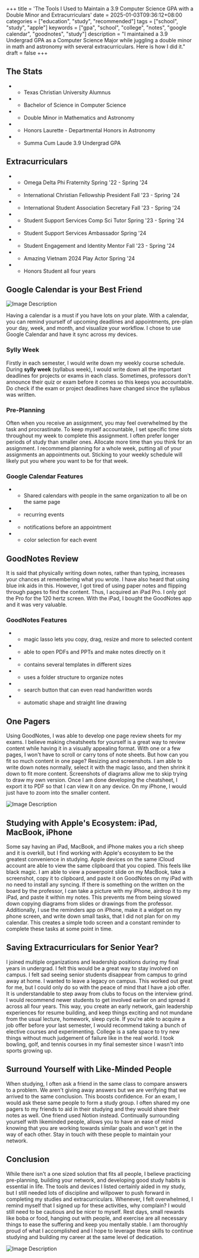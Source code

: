 +++
title = 'The Tools I Used to Maintain a 3.9 Computer Science GPA with a Double Minor and Extracurriculars'
date = 2025-01-03T09:36:12+08:00
categories = ["education", "study", "recommended"]
tags = ["school", "study", "apple"]
keywords = ["gpa", "school", "college", "notes", "google calendar", "goodnotes", "study"]
description = "I maintained a 3.9 Undergrad GPA as a Computer Science Major while juggling a double minor in math and astronomy with several extracurriculars. Here is how I did it."
draft = false
+++

## The Stats

- - Texas Christian University Alumnus
- - Bachelor of Science in Computer Science
- - Double Minor in Mathematics and Astronomy
- - Honors Laurette - Departmental Honors in Astronomy
- - Summa Cum Laude 3.9 Undergrad GPA

## Extracurriculars

- - Omega Delta Phi Fraternity Spring '22 - Spring '24
- - International Christian Fellowship President Fall '23 - Spring '24
- - International Student Association Secretary Fall '23 - Spring '24
- - Student Support Services Comp Sci Tutor Spring '23 - Spring '24
- - Student Support Services Ambassador Spring '24
- - Student Engagement and Identity Mentor  Fall '23 - Spring '24
- - Amazing Vietnam 2024 Play Actor Spring '24
- - Honors Student all four years

## Google Calendar is your Best Friend

![Image Description](/images/googlecalendarshot.png)

Having a calendar is a must if you have lots on your plate. With a calendar, you can remind yourself of upcoming deadlines and appointments, pre-plan your day, week, and month, and visualize your workflow. I chose to use Google Calendar and have it sync across my devices. 
### Sylly Week

Firstly in each semester, I would write down my weekly course schedule. During **sylly week** (syllabus week), I would write down all the important deadlines for projects or exams in each class. Sometimes, professors don't announce their quiz or exam before it comes so this keeps you accountable. Do check if the exam or project deadlines have changed since the syllabus was written. 

### Pre-Planning

Often when you receive an assignment, you may feel overwhelmed by the task and procrastinate. To keep myself accountable, I set specific time slots throughout my week to complete this assignment. I often prefer longer periods of study than smaller ones. Allocate more time than you think for an assignment. I recommend planning for a whole week, putting all of your assignments an appointments out. Sticking to your weekly schedule will likely put you where you want to be for that week.

### Google Calendar Features
- - Shared calendars with people in the same organization to all be on the same page
- - recurring events
- - notifications before an appointment
- - color selection for each event

## GoodNotes Review

It is said that physically writing down notes, rather than typing, increases your chances at remembering what you wrote. I have also heard that using blue ink aids in this. However, I got tired of using paper notes and flipping through pages to find the content. Thus, I acquired an iPad Pro. I only got the Pro for the 120 hertz screen. With the iPad, I bought the GoodNotes app and it was very valuable.

### GoodNotes Features

- - magic lasso lets you copy, drag, resize and more to selected content
- - able to open PDFs and PPTs and make notes directly on it
- - contains several templates in different sizes
- - uses a folder structure to organize notes
- - search button that can even read handwritten words
- - automatic shape and straight line drawing

## One Pagers

Using GoodNotes, I was able to develop one page review sheets for my exams. I believe making cheatsheets for yourself is a great way to review content while having it in a visually appealing format. With one or a few pages, I won't have to scroll or carry tons of note sheets. But how can you fit so much content in one page? Resizing and screenshots. I am able to write down notes normally, select it with the magic lasso, and then shrink it down to fit more content. Screenshots of diagrams allow me to skip trying to draw my own version. Once I am done developing the cheatsheet, I export it to PDF so that I can view it on any device. On my iPhone, I would just have to zoom into the smaller content.

![Image Description](/images/onepagernotes.png)
## Studying with Apple's Ecosystem: iPad, MacBook, iPhone

Some say having an iPad, MacBook, and iPhone makes you a rich sheep and it is overkill, but I find working with Apple's ecosystem to be the greatest convenience in studying. Apple devices on the same iCloud account are able to view the same clipboard that you copied. This feels like black magic. I am able to view a powerpoint slide on my MacBook, take a screenshot, copy it to clipboard, and paste it on GoodNotes on my iPad with no need to install any syncing. If there is something on the written on the board by the professor, I can take a picture with my iPhone, airdrop it to my iPad, and paste it within my notes. This prevents me from being slowed down copying diagrams from slides or drawings from the professor. Additionally, I use the reminders app on iPhone, make it a widget on my phone screen, and write down small tasks, that I did not plan for on my calendar. This creates a simple todo screen and a constant reminder to complete these tasks at some point in time. 

## Saving Extracurriculars for Senior Year?

I joined multiple organizations and leadership positions during my final years in undergrad. I felt this would be a great way to stay involved on campus. I felt sad seeing senior students disappear from campus to grind away at home. I wanted to leave a legacy on campus. This worked out great for me, but I could only do so with the peace of mind that I have a job offer. It is understandable to step away from clubs to focus on the interview grind. I would recommend newer students to get involved earlier on and spread it across all four years. This way, you create an early network, gain leadership experiences for resume building, and keep things exciting and not mundane from the usual lecture, homework, sleep cycle. If you're able to acquire a job offer before your last semester, I would recommend taking a bunch of elective courses and experimenting. College is a safe space to try new things without much judgement of failure like in the real world. I took bowling, golf, and tennis courses in my final semester since I wasn't into sports growing up. 

## Surround Yourself with Like-Minded People

When studying, I often ask a friend in the same class to compare answers to a problem. We aren't giving away answers but we are verifying that we arrived to the same conclusion. This boosts confidence. For an exam, I would ask these same people to form a study group. I often shared my one pagers to my friends to aid in their studying and they would share their notes as well. One friend used Notion instead. Continually surrounding yourself with likeminded people, allows you to have an ease of mind knowing that you are working towards similar goals and won't get in the way of each other. Stay in touch with these people to maintain your network.

## Conclusion

While there isn't a one sized solution that fits all people, I believe practicing pre-planning, building your network, and developing good study habits is essential in life. The tools and devices I listed certainly aided in my study, but I still needed lots of discipline and willpower to push forward in completing my studies and extracurriculars. Whenever, I felt overwhelmed, I remind myself that I signed up for these activities, why complain? I would still need to be cautious and be nicer to myself. Rest days, small rewards like boba or food, hanging out with people, and exercise are all necessary things to ease the suffering and keep you mentally stable. I am thoroughly proud of what I accomplished and I hope to leverage these skills to continue studying and building my career at the same level of dedication. 

![Image Description](/images/symposium.png)


